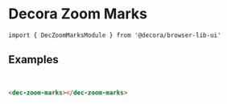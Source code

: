 # Decora Zoom Marks

`import { DecZoomMarksModule } from '@decora/browser-lib-ui'`


## Examples

```javascript
  
```

```html
<dec-zoom-marks></dec-zoom-marks>
```
